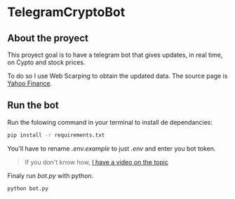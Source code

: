 # TelegramCryptoBot

## About the proyect
This proyect goal is to have a telegram bot that gives updates, in real time, on Cypto and stock prices.

To do so I use Web Scarping to obtain the updated data. The source page is [Yahoo Finance](https://finance.yahoo.com/).

## Run the bot
Run the folowing command in your terminal to install de dependancies:
```bash
pip install -r requirements.txt
```
You'll have to rename *.env.example* to just *.env* and enter you bot token. 
>If you don't know how, [I have a video on the topic](https://youtu.be/h1QGky22b-k)

Finaly run *bot.py* with python.
```bash
python bot.py
```